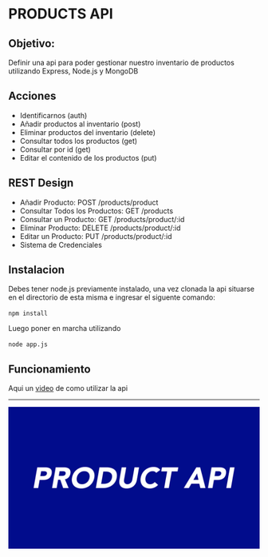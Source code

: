 # PRODUCTS API

## Objetivo:

Definir una api para poder gestionar nuestro inventario de productos utilizando Express, Node.js y MongoDB

## Acciones

- Identificarnos (auth)
- Añadir productos al inventario (post)
- Eliminar productos del inventario (delete)
- Consultar todos los productos (get)
- Consultar por id (get)
- Editar el contenido de los productos (put)

## REST Design

- Añadir Producto: POST /products/product
- Consultar Todos los Productos: GET /products
- Consultar un Producto: GET /products/product/:id
- Eliminar Producto: DELETE /products/product/:id
- Editar un Producto: PUT /products/product/:id
- Sistema de Credenciales

## Instalacion

Debes tener node.js previamente instalado, una vez clonada la api situarse en el directorio de esta misma e ingresar el siguente comando:

`npm install`

Luego poner en marcha utilizando

`node app.js`

## Funcionamiento 

Aqui un [video](https://youtu.be/Qw1jm6HYZwU) de como utilizar la api


---

![Products Img](/miniatura.jpg)
